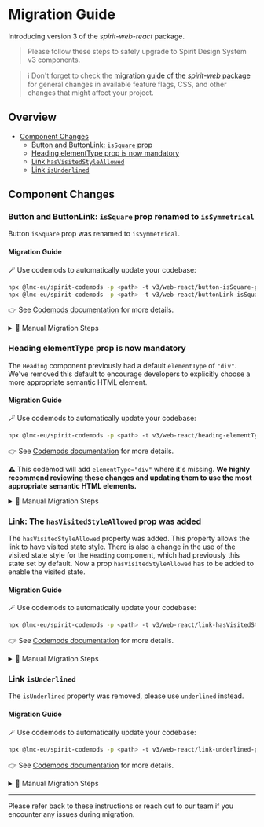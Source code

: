 # Migration Guide

Introducing version 3 of the _spirit-web-react_ package.

> Please follow these steps to safely upgrade to Spirit Design System v3 components.

> ℹ️ Don't forget to check the [migration guide of the _spirit-web_ package][migration-guide-web] for general changes in
> available feature flags, CSS, and other changes that might affect your project.

## Overview

- [Component Changes](#component-changes)
  - [Button and ButtonLink: `isSquare` prop](#button-and-buttonlink-issquare-prop-renamed-to-issymmetrical)
  - [Heading elementType prop is now mandatory](#heading-elementtype-prop-is-now-mandatory)
  - [Link `hasVisitedStyleAllowed`](#link-hasvisitedstyleallowed)
  - [Link `isUnderlined`](#link-isunderlined)

## Component Changes

### Button and ButtonLink: `isSquare` prop renamed to `isSymmetrical`

Button `isSquare` prop was renamed to `isSymmetrical`.

#### Migration Guide

🪄 Use codemods to automatically update your codebase:

```sh
npx @lmc-eu/spirit-codemods -p <path> -t v3/web-react/button-isSquare-prop-name
npx @lmc-eu/spirit-codemods -p <path> -t v3/web-react/buttonLink-isSquare-prop-name
```

👉 See [Codemods documentation][readme-codemods] for more details.

<details>
  <summary>🔧 Manual Migration Steps</summary>

Manually replace the props in your project.

- `<Button isSquare … />` → `<Button isSymmetrical … />`
- `<ButtonLink isSquare … />` → `<ButtonLink isSymmetrical … />`
</details>

### Heading elementType prop is now mandatory

The `Heading` component previously had a default `elementType` of `"div"`.
We've removed this default to encourage developers to explicitly choose a more appropriate semantic HTML element.

#### Migration Guide

🪄 Use codemods to automatically update your codebase:

```sh
npx @lmc-eu/spirit-codemods -p <path> -t v3/web-react/heading-elementType-prop
```

👉 See [Codemods documentation][readme-codemods] for more details.

⚠️ This codemod will add `elementType="div"` where it's missing.
**We highly recommend reviewing these changes and updating them to use the most appropriate semantic HTML elements.**

<details>
  <summary>🔧 Manual Migration Steps</summary>

Manually replace the props in your project.

- `<Heading … />` → `<Heading elementType="{/* Your semantic HTML element here */}" … />`
</details>

### Link: The `hasVisitedStyleAllowed` prop was added

The `hasVisitedStyleAllowed` property was added. This property allows the link to have visited state style. There is also a change in the use of the visited state style for the `Heading` component, which had previously this state set by default.
Now a prop `hasVisitedStyleAllowed` has to be added to enable the visited state.

#### Migration Guide

🪄 Use codemods to automatically update your codebase:

```sh
npx @lmc-eu/spirit-codemods -p <path> -t v3/web-react/link-hasVisitedStyleAllowed-prop
```

👉 See [Codemods documentation][readme-codemods] for more details.

<details>
  <summary>🔧 Manual Migration Steps</summary>

- `<Link … />` → `<Link hasVisitedStyleAllowed … />`
</details>

### Link `isUnderlined`

The `isUnderlined` property was removed, please use `underlined` instead.

#### Migration Guide

🪄 Use codemods to automatically update your codebase:

```sh
npx @lmc-eu/spirit-codemods -p <path> -t v3/web-react/link-underlined-prop
```

👉 See [Codemods documentation][readme-codemods] for more details.

<details>
  <summary>🔧 Manual Migration Steps</summary>

Manually replace the props in your project.

- `<Link isUnderlined … />` → `<Link underlined="always" … />`
</details>

---

Please refer back to these instructions or reach out to our team if you encounter any issues during migration.

[migration-guide-web]: https://github.com/lmc-eu/spirit-design-system/blob/main/docs/migrations/web/MIGRATION-v3.md
[readme-codemods]: https://github.com/lmc-eu/spirit-design-system/blob/main/packages/codemods/README.md
